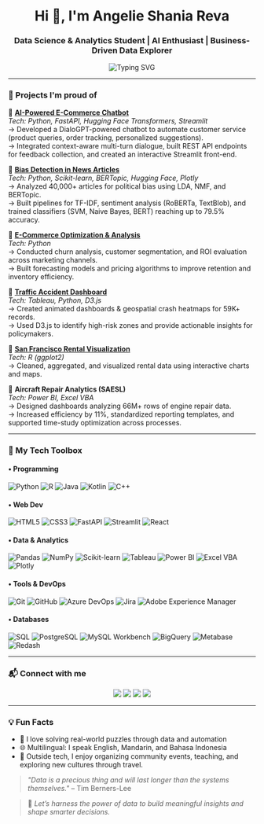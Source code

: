 <h1 align="center">Hi 👋, I'm Angelie Shania Reva</h1>
<h3 align="center">Data Science & Analytics Student | AI Enthusiast | Business-Driven Data Explorer</h3>

<p align="center">
  <img src="https://readme-typing-svg.demolab.com?font=Fira+Code&size=20&pause=1000&center=true&width=500&lines=Turning+Data+into+Business+Decisions...;Driven+by+Curiosity+%26+Code;Passionate+About+Analytics+%7C+AI+%7C+Impact" alt="Typing SVG" />
</p>

---

### 💼 Projects I'm proud of

📌 **[AI-Powered E-Commerce Chatbot](https://github.com/angelieshaniareva/7-teens-DSA3101-2410-Project)**  </br>
*Tech: Python, FastAPI, Hugging Face Transformers, Streamlit*  
→ Developed a DialoGPT-powered chatbot to automate customer service (product queries, order tracking, personalized suggestions).  
→ Integrated context-aware multi-turn dialogue, built REST API endpoints for feedback collection, and created an interactive Streamlit front-end.

📌 **[Bias Detection in News Articles](https://github.com/angelieshaniareva/news-bias-detection)**  </br>
*Tech: Python, Scikit-learn, BERTopic, Hugging Face, Plotly*  
→ Analyzed 40,000+ articles for political bias using LDA, NMF, and BERTopic.  
→ Built pipelines for TF-IDF, sentiment analysis (RoBERTa, TextBlob), and trained classifiers (SVM, Naive Bayes, BERT) reaching up to 79.5% accuracy.

📌 **[E-Commerce Optimization & Analysis](https://github.com/angelieshaniareva/7-teens-DSA3101-2410-Project)**  </br>
*Tech: Python*  
→ Conducted churn analysis, customer segmentation, and ROI evaluation across marketing channels.  
→ Built forecasting models and pricing algorithms to improve retention and inventory efficiency.

📌 **[Traffic Accident Dashboard](https://github.com/angelieshaniareva/Montgomery-Traffic-Accident-Dashboard/tree/main/G2T1_trafficinsights)** </br>
*Tech: Tableau, Python, D3.js*  
→ Created animated dashboards & geospatial crash heatmaps for 59K+ records.  
→ Used D3.js to identify high-risk zones and provide actionable insights for policymakers.

📌 **[San Francisco Rental Visualization](https://github.com/angelieshaniareva/Algorithmic-Solutions-Collection/blob/main/R%20Data%20Visualization%20Project_San%20Francisco%20Rental%20Price.Rmd)** </br>
*Tech: R (ggplot2)*  
→ Cleaned, aggregated, and visualized rental data using interactive charts and maps.

📌 **Aircraft Repair Analytics (SAESL)** </br>
*Tech: Power BI, Excel VBA*  
→ Designed dashboards analyzing 66M+ rows of engine repair data.  
→ Increased efficiency by 11%, standardized reporting templates, and supported time-study optimization across processes.

---

### 🧰 My Tech Toolbox

#### • Programming  
![Python](https://img.shields.io/badge/Python-3776AB?style=flat&logo=python&logoColor=white)
![R](https://img.shields.io/badge/R-276DC3?style=flat&logo=r&logoColor=white)
![Java](https://img.shields.io/badge/Java-007396?style=flat&logo=java&logoColor=white)
![Kotlin](https://img.shields.io/badge/Kotlin-0095D5?style=flat&logo=kotlin&logoColor=white)
![C++](https://img.shields.io/badge/C++-00599C?style=flat&logo=cplusplus&logoColor=white)

#### • Web Dev
![HTML5](https://img.shields.io/badge/HTML5-E34F26?style=flat&logo=html5&logoColor=white)
![CSS3](https://img.shields.io/badge/CSS3-1572B6?style=flat&logo=css3&logoColor=white)
![FastAPI](https://img.shields.io/badge/FastAPI-005571?style=flat&logo=fastapi)
![Streamlit](https://img.shields.io/badge/Streamlit-FF4B4B?style=flat&logo=streamlit&logoColor=white)
![React](https://img.shields.io/badge/React-61DAFB?style=flat&logo=react&logoColor=black)

#### • Data & Analytics
![Pandas](https://img.shields.io/badge/Pandas-150458?style=flat&logo=pandas)
![NumPy](https://img.shields.io/badge/Numpy-013243?style=flat&logo=numpy&logoColor=white)
![Scikit-learn](https://img.shields.io/badge/Scikit--Learn-F7931E?style=flat&logo=scikitlearn&logoColor=white)
![Tableau](https://img.shields.io/badge/Tableau-E97627?style=flat&logo=tableau&logoColor=white)
![Power BI](https://img.shields.io/badge/Power%20BI-F2C811?style=flat&logo=powerbi&logoColor=black)
![Excel VBA](https://img.shields.io/badge/Excel-VBA-217346?style=flat&logo=microsoft-excel&logoColor=white)
![Plotly](https://img.shields.io/badge/Plotly-3F4F75?style=flat&logo=plotly&logoColor=white)

#### • Tools & DevOps
![Git](https://img.shields.io/badge/Git-F05032?style=flat&logo=git&logoColor=white)
![GitHub](https://img.shields.io/badge/GitHub-181717?style=flat&logo=github)
![Azure DevOps](https://img.shields.io/badge/Azure%20DevOps-0078D7?style=flat&logo=azuredevops&logoColor=white)
![Jira](https://img.shields.io/badge/Jira-0052CC?style=flat&logo=jira&logoColor=white)
![Adobe Experience Manager](https://img.shields.io/badge/AEM-FF0000?style=flat&logo=adobe&logoColor=white)

#### • Databases
![SQL](https://img.shields.io/badge/SQL-4479A1?style=flat&logo=mysql&logoColor=white)
![PostgreSQL](https://img.shields.io/badge/PostgreSQL-336791?style=flat&logo=postgresql&logoColor=white)
![MySQL Workbench](https://img.shields.io/badge/MySQLWorkbench-00758F?style=flat)
![BigQuery](https://img.shields.io/badge/BigQuery-4285F4?style=flat&logo=googlecloud&logoColor=white)
![Metabase](https://img.shields.io/badge/Metabase-gray?style=flat)
![Redash](https://img.shields.io/badge/Redash-gray?style=flat)

---

### 📬 Connect with me

<p align="center">
  <a href="mailto:e0985897@u.nus.edu"><img src="https://img.shields.io/badge/e0985897@u.nus.edu-red?style=flat-square&logo=gmail&logoColor=white"></a>
  <a href="mailto:reva.angelieshania@gmail.com"><img src="https://img.shields.io/badge/reva.angelieshania@gmail.com-blue?style=flat-square&logo=gmail&logoColor=white"></a>
  <a href="https://www.linkedin.com/in/angelie-shania-reva-757048166/"><img src="https://img.shields.io/badge/LinkedIn-Angelie Shania Reva-blue?style=flat-square&logo=linkedin"></a>
  <a href="https://github.com/angelieshaniareva"><img src="https://img.shields.io/badge/GitHub-angelieshaniareva-black?style=flat-square&logo=github"></a>
</p>

---

### 💡 Fun Facts

- 🧩 I love solving real-world puzzles through data and automation
- 🌐 Multilingual: I speak English, Mandarin, and Bahasa Indonesia
- 🧶 Outside tech, I enjoy organizing community events, teaching, and exploring new cultures through travel.

> _"Data is a precious thing and will last longer than the systems themselves."_ – Tim Berners-Lee

> 💬 *Let’s harness the power of data to build meaningful insights and shape smarter decisions.*
